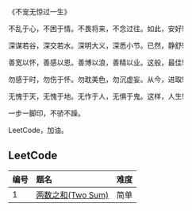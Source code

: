
<p align = "center">

《不宠无惊过一生》

不乱于心，不困于情。不畏将来，不念过往。如此，安好!

深谋若谷，深交若水。深明大义，深悉小节。已然，静舒!

善宽以怀，善感以恩。善博以浪，善精以业。这般，最佳!

勿感于时，勿伤于怀。勿耽美色，勿沉虚妄。从今，进取!

无愧于天，无愧于地。无怍于人，无惧于鬼。这样，人生!

一步一脚印，不骄不躁。

LeetCode，加油。

</p>


## LeetCode

|编号|题名|难度|
|:----|:----|:----|
| 1 | [两数之和(Two Sum)](https://github.com/passin95/LearningNotes/blob/master/leetcode/两数之和.md) | 简单 |